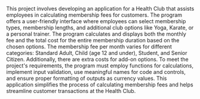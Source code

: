 This project involves developing an application for a Health Club that assists employees in calculating membership fees for customers. The program offers a user-friendly interface where employees can select membership types, membership lengths, and additional club options like Yoga, Karate, or a personal trainer. The program calculates and displays both the monthly fee and the total cost for the entire membership duration based on the chosen options. The membership fee per month varies for different categories: Standard Adult, Child (age 12 and under), Student, and Senior Citizen. Additionally, there are extra costs for add-on options. To meet the project's requirements, the program must employ functions for calculations, implement input validation, use meaningful names for code and controls, and ensure proper formatting of outputs as currency values. This application simplifies the process of calculating membership fees and helps streamline customer transactions at the Health Club.
